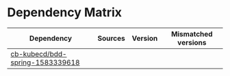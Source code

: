 # Dependency Matrix

Dependency | Sources | Version | Mismatched versions
---------- | ------- | ------- | -------------------
[cb-kubecd/bdd-spring-1583339618](https://github.com/cb-kubecd/bdd-spring-1583339618.git) |  | []() | 
